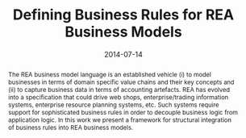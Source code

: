 ---
abstract: The REA business model language is an established vehicle (i) to model businesses
  in terms of domain specific value chains and their key concepts and (ii) to capture
  business data in terms of accounting artefacts. REA has evolved into a specification
  that could drive web shops, enterprise/trading information systems, enterprise resource
  planning systems, etc. Such systems require support for sophisticated business rules
  in order to decouple business logic from application logic. In this work we present
  a framework for structural integration of business rules into REA business models.
authors:
- Bernhard Wally
- Christian Huemer
date: '2014-07-14'
featured: false
links:
- name: Publik
  url: https://publik.tuwien.ac.at/showentry.php?ID=237342&lang=2
publication_types:
- '1'
publishDate: '2014-07-14'
title: Defining Business Rules for REA Business Models
url_pdf: ''
---
